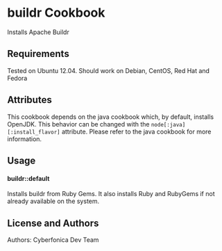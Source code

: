 buildr Cookbook
===============
Installs Apache Buildr

Requirements
------------
Tested on Ubuntu 12.04. Should work on Debian, CentOS, Red Hat and Fedora

Attributes
------------
This cookbook depends on the java cookbook which, by default, installs OpenJDK.
This behavior can be changed with the ```node[:java][:install_flavor]``` 
attribute. Please refer to the java cookbook for more information.

Usage
-----
#### buildr::default
Installs buildr from Ruby Gems. It also installs Ruby and RubyGems if not 
already available on the system.

License and Authors
-------------------
Authors: Cyberfonica Dev Team
